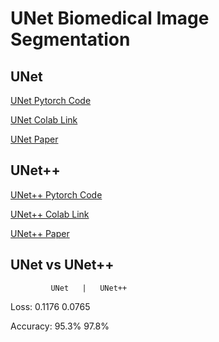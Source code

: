 # UNet Biomedical Image Segmentation

## UNet
[UNet Pytorch Code](https://github.com/Vinayak-VG/My-Projects/blob/main/Computer%20Vision%20Projects/U-Net%20Image%20Segmentation/U-Net/UNet.ipynb)

[UNet Colab Link](https://colab.research.google.com/drive/1G8ZBrbeFKVr7QOqfXsjmPY07OvRm1kaa?usp=sharing)

[UNet Paper](https://arxiv.org/pdf/1505.04597.pdf)

## UNet++ 
[UNet++ Pytorch Code](https://github.com/Vinayak-VG/My-Projects/blob/main/Computer%20Vision%20Projects/U-Net%20Image%20Segmentation/U-Net%2B%2B/UNet%2B%2B.ipynb)

[UNet++ Colab Link](https://colab.research.google.com/drive/1TyBJHZRoVzZfwarTbzbeq3NyCHyPuqAy?usp=sharing)

[UNet++ Paper](https://arxiv.org/pdf/1807.10165.pdf)

## UNet vs UNet++

             UNet   |   UNet++

Loss:       0.1176      0.0765

Accuracy:   95.3%        97.8%




